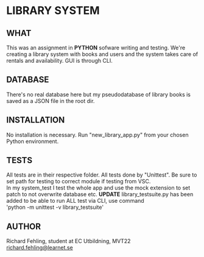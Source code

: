 # LIBRARY SYSTEM

## WHAT
This was an assignment in **PYTHON** sofware writing and testing.
We're creating a library system with books and users and the system
takes care of rentals and availability.
GUI is through CLI.

## DATABASE
There's no real database here but my pseudodatabase of library books
is saved as a JSON file in the root dir.

## INSTALLATION
No installation is necessary. Run "new_library_app.py" from your chosen Python environment.

## TESTS
All tests are in their respective folder. All tests done by "Unittest". Be sure to set path 
for testing to correct module if testing from VSC.<br/>
In my system_test I test the whole app and use the mock extension to set patch to not overwrite
database etc.
**UPDATE** library_testsuite.py has been added to be able to run ALL test via CLI, use command<br/>
'python -m unittest -v library_testsuite'


## AUTHOR
Richard Fehling, student at EC Utbildning, MVT22<br/>
richard.fehling@learnet.se